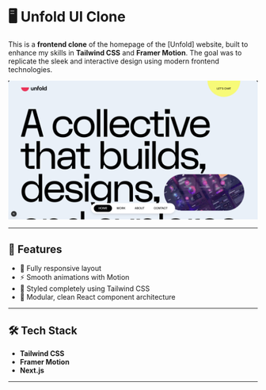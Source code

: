 # 🖥️ Unfold UI Clone

This is a **frontend clone** of the homepage of the [Unfold] website, built to enhance my skills in **Tailwind CSS** and **Framer Motion**. The goal was to replicate the sleek and interactive design using modern frontend technologies.

![Unfold UI Clone Preview](/public/thumbnail.png)

---

## 🚀 Features

- 🎨 Fully responsive layout
- ⚡ Smooth animations with Motion
- 💅 Styled completely using Tailwind CSS
- 🧱 Modular, clean React component architecture

---

## 🛠 Tech Stack

- **Tailwind CSS**
- **Framer Motion**
- **Next.js**

---
